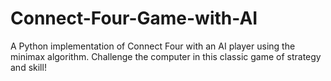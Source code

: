 # Connect-Four-Game-with-AI
A Python implementation of Connect Four with an AI player using the minimax algorithm. Challenge the computer in this classic game of strategy and skill!
